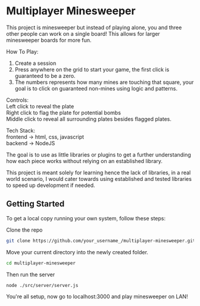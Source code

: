# Multiplayer Minesweeper

This project is minesweeper but instead of playing alone, you and three other people can work on a single board! This allows for larger minesweeper boards for more fun.

How To Play:
1. Create a session
2. Press anywhere on the grid to start your game, the first click is guaranteed to be a zero.
3. The numbers represents how many mines are touching that square, your goal is to click on guaranteed non-mines using logic and patterns.

Controls:<br>
Left click to reveal the plate<br>
Right click to flag the plate for potential bombs<br>
Middle click to reveal all surrounding plates besides flagged plates.


Tech Stack:<br>
frontend -> html, css, javascript<br>
backend -> NodeJS

The goal is to use as little libraries or plugins to get a further understanding how each piece works without relying on an established library.

This project is meant solely for learning hence the lack of libraries, in a real world scenario, I would cater towards using established and tested libraries to speed up development if needed.

## Getting Started
To get a local copy running your own system, follow these steps:


Clone the repo
```sh
git clone https://github.com/your_username_/multiplayer-minesweeper.git
```

Move your current directory into the newly created folder.
```sh
cd multiplayer-minesweeper
```

Then run the server
```sh
node ./src/server/server.js
```


You're all setup, now go to localhost:3000 and play minesweeper on LAN!
